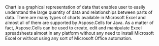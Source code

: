 Chart is a graphical representation of data that enables user to easily understand the large quantity of data and relationships between parts of data. There are many types of charts available in Microsoft Excel and almost all of them are supported by Aspose.Cells for Java. As a matter of fact, Aspose.Cells can be used to create, edit and manipulate Excel spreadsheets almost in any platform without any need to install Microsoft Excel or without using any sort of Microsoft Office automation. 

